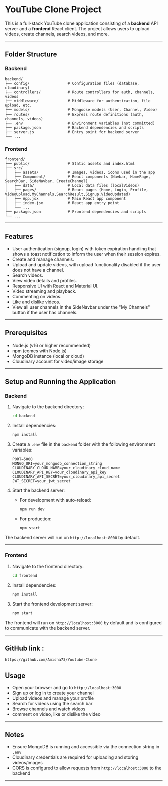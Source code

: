 # YouTube Clone Project

This is a full-stack YouTube clone application consisting of a **backend** API server and a **frontend** React client. The project allows users to upload videos, create channels, search videos, and more.

---

## Folder Structure

### Backend
```
backend/
├── config/                 # Configuration files (database, cloudinary)
├── controllers/            # Route controllers for auth, channels, videos
├── middleware/             # Middleware for authentication, file upload, etc.
├── models/                 # Mongoose models (User, Channel, Video)
├── routes/                 # Express route definitions (auth, channels, videos)
├── .env                    # Environment variables (not committed)
├── package.json            # Backend dependencies and scripts
├── server.js               # Entry point for backend server
└── ...
```

### Frontend
```
frontend/
├── public/                 # Static assets and index.html
├── src/
│   ├── assets/             # Images, videos, icons used in the app
│   ├── Component/          # React components (Navbar, HomePage, SearchBar, SideNavbar, CreateChannel)
│   ├── data/               # Local data files (localVideos)
│   ├── pages/              # React pages (Home, Login, Profile, VideoUpload,MyChannels,SearchResult,Signup,VideoUpdated)
│   ├── App.jsx             # Main React app component
│   ├── index.jsx           # React app entry point
│   └── ...                 
├── package.json            # Frontend dependencies and scripts
└── ...
```

---

## Features

- User authentication (signup, login) with token expiration handling that shows a toast notification to inform the user when their session expires.
- Create and manage channels.
- Upload and update videos, with upload functionality disabled if the user does not have a channel.
- Search videos.
- View video details and profiles.
- Responsive UI with React and Material UI.
- Video streaming and playback.
- Commenting on videos.
- Like and dislike videos.
- View all user channels in the SideNavbar under the "My Channels" button if the user has channels.
---

## Prerequisites

- Node.js (v16 or higher recommended)
- npm (comes with Node.js)
- MongoDB instance (local or cloud)
- Cloudinary account for video/image storage

---

## Setup and Running the Application

### Backend

1. Navigate to the backend directory:
   ```bash
   cd backend
   ```

2. Install dependencies:
   ```bash
   npm install
   ```

3. Create a `.env` file in the `backend` folder with the following environment variables:
   ```
   PORT=5000
   MONGO_URI=your_mongodb_connection_string
   CLOUDINARY_CLOUD_NAME=your_cloudinary_cloud_name
   CLOUDINARY_API_KEY=your_cloudinary_api_key
   CLOUDINARY_API_SECRET=your_cloudinary_api_secret
   JWT_SECRET=your_jwt_secret
   ```

4. Start the backend server:
   - For development with auto-reload:
     ```bash
     npm run dev
     ```
   - For production:
     ```bash
     npm start
     ```

The backend server will run on `http://localhost:8000` by default.

---

### Frontend

1. Navigate to the frontend directory:
   ```bash
   cd frontend
   ```

2. Install dependencies:
   ```bash
   npm install
   ```

3. Start the frontend development server:
   ```bash
   npm start
   ```

The frontend will run on `http://localhost:3000` by default and is configured to communicate with the backend server.

---


## GitHub link : 
   `https://github.com/Amisha73/Youtube-Clone`

## Usage

- Open your browser and go to `http://localhost:3000`
- Sign up or log in to create your channel
- Upload videos and manage your profile
- Search for videos using the search bar
- Browse channels and watch videos
- comment on video, like or dislike the video

---

## Notes

- Ensure MongoDB is running and accessible via the connection string in `.env`
- Cloudinary credentials are required for uploading and storing videos/images
- CORS is configured to allow requests from `http://localhost:3000` to the backend

---
